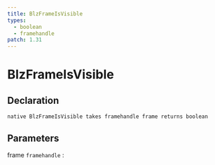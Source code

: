 ```yaml
---
title: BlzFrameIsVisible
types:
  - boolean
  - framehandle
patch: 1.31
---
```


# BlzFrameIsVisible

## Declaration

```jass
native BlzFrameIsVisible takes framehandle frame returns boolean
```

## Parameters
frame `framehandle`
: 
